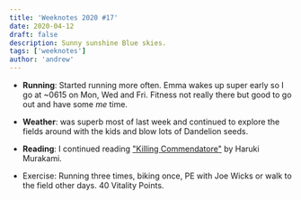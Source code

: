 ```yaml
---
title: 'Weeknotes 2020 #17'
date: 2020-04-12
draft: false
description: Sunny sunshine Blue skies.
tags: ['weeknotes']
author: 'andrew'
---
```


-   **Running**: Started running more often. Emma wakes up super early so I go at ~0615 on Mon, Wed and Fri. Fitness not really there but good to go out and have some _me_ time.

-   **Weather**: was superb most of last week and continued to explore the fields around with the kids and blow lots of Dandelion seeds.

-   **Reading**: I continued reading ["Killing Commendatore"](https://www.goodreads.com/book/show/38820047-killing-commendatore) by Haruki Murakami.

-   Exercise: Running three times, biking once, PE with Joe Wicks or walk to the field other days. 40 Vitality Points.
